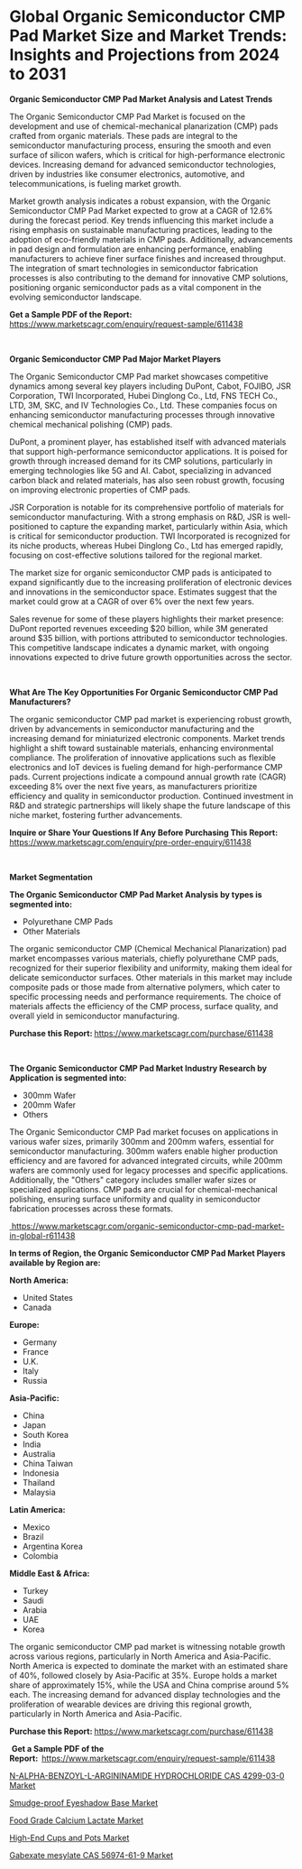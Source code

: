 <p><h1>Global Organic Semiconductor CMP Pad Market Size and Market Trends: Insights and Projections from 2024 to 2031</h1></p><p><strong>Organic Semiconductor CMP Pad Market Analysis and Latest Trends</strong></p>
<p><p>The Organic Semiconductor CMP Pad Market is focused on the development and use of chemical-mechanical planarization (CMP) pads crafted from organic materials. These pads are integral to the semiconductor manufacturing process, ensuring the smooth and even surface of silicon wafers, which is critical for high-performance electronic devices. Increasing demand for advanced semiconductor technologies, driven by industries like consumer electronics, automotive, and telecommunications, is fueling market growth.</p><p>Market growth analysis indicates a robust expansion, with the Organic Semiconductor CMP Pad Market expected to grow at a CAGR of 12.6% during the forecast period. Key trends influencing this market include a rising emphasis on sustainable manufacturing practices, leading to the adoption of eco-friendly materials in CMP pads. Additionally, advancements in pad design and formulation are enhancing performance, enabling manufacturers to achieve finer surface finishes and increased throughput. The integration of smart technologies in semiconductor fabrication processes is also contributing to the demand for innovative CMP solutions, positioning organic semiconductor pads as a vital component in the evolving semiconductor landscape.</p></p>
<p><strong>Get a Sample PDF of the Report:&nbsp;</strong> <a href="https://www.marketscagr.com/enquiry/request-sample/611438?utm_campaign=1576&utm_medium=2&utm_source=Github&utm_content=ia&utm_term=12102024&utm_id=organic-semiconductor-cmp-pad">https://www.marketscagr.com/enquiry/request-sample/611438</a></p>
<p>&nbsp;</p>
<p><strong>Organic Semiconductor CMP Pad Major Market Players</strong></p>
<p><p>The Organic Semiconductor CMP Pad market showcases competitive dynamics among several key players including DuPont, Cabot, FOJIBO, JSR Corporation, TWI Incorporated, Hubei Dinglong Co., Ltd, FNS TECH Co., LTD, 3M, SKC, and IV Technologies Co., Ltd. These companies focus on enhancing semiconductor manufacturing processes through innovative chemical mechanical polishing (CMP) pads.</p><p>DuPont, a prominent player, has established itself with advanced materials that support high-performance semiconductor applications. It is poised for growth through increased demand for its CMP solutions, particularly in emerging technologies like 5G and AI. Cabot, specializing in advanced carbon black and related materials, has also seen robust growth, focusing on improving electronic properties of CMP pads. </p><p>JSR Corporation is notable for its comprehensive portfolio of materials for semiconductor manufacturing. With a strong emphasis on R&D, JSR is well-positioned to capture the expanding market, particularly within Asia, which is critical for semiconductor production. TWI Incorporated is recognized for its niche products, whereas Hubei Dinglong Co., Ltd has emerged rapidly, focusing on cost-effective solutions tailored for the regional market.</p><p>The market size for organic semiconductor CMP pads is anticipated to expand significantly due to the increasing proliferation of electronic devices and innovations in the semiconductor space. Estimates suggest that the market could grow at a CAGR of over 6% over the next few years.</p><p>Sales revenue for some of these players highlights their market presence: DuPont reported revenues exceeding $20 billion, while 3M generated around $35 billion, with portions attributed to semiconductor technologies. This competitive landscape indicates a dynamic market, with ongoing innovations expected to drive future growth opportunities across the sector.</p></p>
<p>&nbsp;</p>
<p><strong>What Are The Key Opportunities For Organic Semiconductor CMP Pad Manufacturers?</strong></p>
<p><p>The organic semiconductor CMP pad market is experiencing robust growth, driven by advancements in semiconductor manufacturing and the increasing demand for miniaturized electronic components. Market trends highlight a shift toward sustainable materials, enhancing environmental compliance. The proliferation of innovative applications such as flexible electronics and IoT devices is fueling demand for high-performance CMP pads. Current projections indicate a compound annual growth rate (CAGR) exceeding 8% over the next five years, as manufacturers prioritize efficiency and quality in semiconductor production. Continued investment in R&D and strategic partnerships will likely shape the future landscape of this niche market, fostering further advancements.</p></p>
<p><strong>Inquire or Share Your Questions If Any Before Purchasing This Report:</strong> <a href="https://www.marketscagr.com/enquiry/pre-order-enquiry/611438?utm_campaign=1576&utm_medium=2&utm_source=Github&utm_content=ia&utm_term=12102024&utm_id=organic-semiconductor-cmp-pad">https://www.marketscagr.com/enquiry/pre-order-enquiry/611438</a></p>
<p>&nbsp;</p>
<p><strong>Market Segmentation</strong></p>
<p><strong>The Organic Semiconductor CMP Pad Market Analysis by types is segmented into:</strong></p>
<p><ul><li>Polyurethane CMP Pads</li><li>Other Materials</li></ul></p>
<p><p>The organic semiconductor CMP (Chemical Mechanical Planarization) pad market encompasses various materials, chiefly polyurethane CMP pads, recognized for their superior flexibility and uniformity, making them ideal for delicate semiconductor surfaces. Other materials in this market may include composite pads or those made from alternative polymers, which cater to specific processing needs and performance requirements. The choice of materials affects the efficiency of the CMP process, surface quality, and overall yield in semiconductor manufacturing.</p></p>
<p><strong>Purchase this Report:&nbsp;</strong><a href="https://www.marketscagr.com/purchase/611438?utm_campaign=1576&utm_medium=2&utm_source=Github&utm_content=ia&utm_term=12102024&utm_id=organic-semiconductor-cmp-pad">https://www.marketscagr.com/purchase/611438</a></p>
<p>&nbsp;</p>
<p><strong>The Organic Semiconductor CMP Pad Market Industry Research by Application is segmented into:</strong></p>
<p><ul><li>300mm Wafer</li><li>200mm Wafer</li><li>Others</li></ul></p>
<p><p>The Organic Semiconductor CMP Pad market focuses on applications in various wafer sizes, primarily 300mm and 200mm wafers, essential for semiconductor manufacturing. 300mm wafers enable higher production efficiency and are favored for advanced integrated circuits, while 200mm wafers are commonly used for legacy processes and specific applications. Additionally, the "Others" category includes smaller wafer sizes or specialized applications. CMP pads are crucial for chemical-mechanical polishing, ensuring surface uniformity and quality in semiconductor fabrication processes across these formats.</p></p>
<p><a href="https://www.marketscagr.com/organic-semiconductor-cmp-pad-market-in-global-r611438?utm_campaign=1576&utm_medium=2&utm_source=Github&utm_content=ia&utm_term=12102024&utm_id=organic-semiconductor-cmp-pad">&nbsp;https://www.marketscagr.com/organic-semiconductor-cmp-pad-market-in-global-r611438</a></p>
<p><strong>In terms of Region, the Organic Semiconductor CMP Pad Market Players available by Region are:</strong></p>
<p>
    <p> <strong> North America: </strong>
        <ul>
            <li>United States</li>
            <li>Canada</li>
        </ul>
        </p> 
    <p> <strong> Europe: </strong>
        <ul>
            <li>Germany</li>
            <li>France</li>
            <li>U.K.</li>
            <li>Italy</li>
            <li>Russia</li>
        </ul>
        </p> 
    <p> <strong> Asia-Pacific: </strong>
        <ul>
            <li>China</li>
            <li>Japan</li>
            <li>South Korea</li>
            <li>India</li>
            <li>Australia</li>
            <li>China Taiwan</li>
            <li>Indonesia</li>
            <li>Thailand</li>
            <li>Malaysia</li>
        </ul>
        </p> 
    <p> <strong> Latin America: </strong>
        <ul>
            <li>Mexico</li>
            <li>Brazil</li>
            <li>Argentina Korea</li>
            <li>Colombia</li>
        </ul>
        </p> 
    <p> <strong> Middle East & Africa: </strong>
        <ul>
            <li>Turkey</li>
            <li>Saudi</li>
            <li>Arabia</li>
            <li>UAE</li>
            <li>Korea</li>
        </ul>
    </p>
    </p>
<p><p>The organic semiconductor CMP pad market is witnessing notable growth across various regions, particularly in North America and Asia-Pacific. North America is expected to dominate the market with an estimated share of 40%, followed closely by Asia-Pacific at 35%. Europe holds a market share of approximately 15%, while the USA and China comprise around 5% each. The increasing demand for advanced display technologies and the proliferation of wearable devices are driving this regional growth, particularly in North America and Asia-Pacific.</p></p>
<p><strong>Purchase this Report: </strong><a href="https://www.marketscagr.com/purchase/611438?utm_campaign=1576&utm_medium=2&utm_source=Github&utm_content=ia&utm_term=12102024&utm_id=organic-semiconductor-cmp-pad">https://www.marketscagr.com/purchase/611438</a></p>
<p>&nbsp;<strong>Get a Sample PDF of the Report:&nbsp;&nbsp;</strong><a href="https://www.marketscagr.com/enquiry/request-sample/611438?utm_campaign=1576&utm_medium=2&utm_source=Github&utm_content=ia&utm_term=12102024&utm_id=organic-semiconductor-cmp-pad">https://www.marketscagr.com/enquiry/request-sample/611438</a></p>
<p><strong></strong></p>
<p><p><a href="https://github.com/gretaakardljz/Market-Research-Report-List-1/blob/main/n-alpha-benzoyl-l-argininamide-hydrochloride-cas-4299-03-0-market.md?utm_campaign=1576&utm_medium=2&utm_source=Github&utm_content=ia&utm_term=12102024&utm_id=organic-semiconductor-cmp-pad">N-ALPHA-BENZOYL-L-ARGININAMIDE HYDROCHLORIDE CAS 4299-03-0 Market</a></p><p><a href="https://www.linkedin.com/pulse/smudge-proof-eyeshadow-base-market-segmentation-geographical-tqv2e?utm_campaign=1576&utm_medium=2&utm_source=Github&utm_content=ia&utm_term=12102024&utm_id=organic-semiconductor-cmp-pad">Smudge-proof Eyeshadow Base Market</a></p><p><a href="https://www.linkedin.com/pulse/food-grade-calcium-lactate-market-global-regional-analysis-s87pc?utm_campaign=1576&utm_medium=2&utm_source=Github&utm_content=ia&utm_term=12102024&utm_id=organic-semiconductor-cmp-pad">Food Grade Calcium Lactate Market</a></p><p><a href="https://www.linkedin.com/pulse/global-high-end-cups-pots-market-analysis-trends-forecasts-jshxe?utm_campaign=1576&utm_medium=2&utm_source=Github&utm_content=ia&utm_term=12102024&utm_id=organic-semiconductor-cmp-pad">High-End Cups and Pots Market</a></p><p><a href="https://github.com/ambertqocronceb/Market-Research-Report-List-1/blob/main/gabexate-mesylate-cas-56974-61-9-market.md?utm_campaign=1576&utm_medium=2&utm_source=Github&utm_content=ia&utm_term=12102024&utm_id=organic-semiconductor-cmp-pad">Gabexate mesylate CAS 56974-61-9 Market</a></p></p>